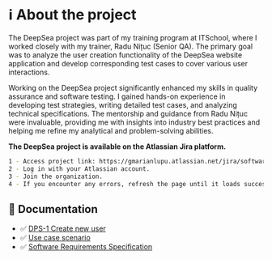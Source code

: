 # ℹ️ About the project 
The DeepSea project was part of my training program at ITSchool, where I worked closely with my trainer, Radu Nițuc (Senior QA). The primary goal was to analyze the user creation functionality of the DeepSea website application and develop corresponding test cases to cover various user interactions.

Working on the DeepSea project significantly enhanced my skills in quality assurance and software testing. I gained hands-on experience in developing test strategies, writing detailed test cases, and analyzing technical specifications. The mentorship and guidance from Radu Nițuc were invaluable, providing me with insights into industry best practices and helping me refine my analytical and problem-solving abilities.

**The DeepSea project is available on the Atlassian Jira platform.** 

```bash
1 - Access project link: https://gmarianlupu.atlassian.net/jira/software/c/projects/DPS/boards/14
2 - Log in with your Atlassian account.
3 - Join the organization.
4 - If you encounter any errors, refresh the page until it loads successfully.
```
## 📄 Documentation 
- ✅ [DPS-1 Create new user](https://github.com/GeorgeMarian01/DeepSea-Project/blob/main/Documentation/%5BDPS-1%5D%20Create%20new%20user.pdf)
- ✅ [Use case scenario](https://github.com/GeorgeMarian01/DeepSea-Project/blob/main/Documentation/Use%20Case%20Scenario.pdf)
- ✅ [Software Requirements Specification](https://github.com/GeorgeMarian01/DeepSea-Project/blob/main/Documentation/Software%20Requirements%20Specification%20(SRS).pdf)
